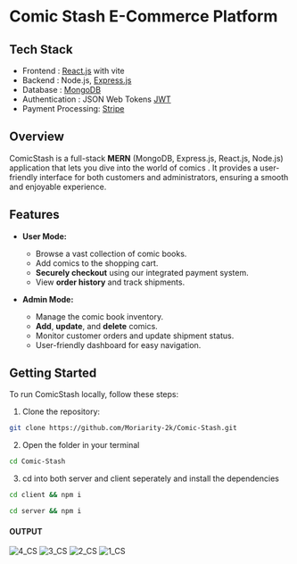 # Comic Stash E-Commerce Platform


## Tech Stack
- Frontend : [React.js](https://react.dev/learn) with vite
- Backend  : Node.js, [Express.js](https://expressjs.com/en/5x/api.html)
- Database : [MongoDB](https://www.mongodb.com/docs/atlas/app-services/data-api/)
- Authentication : JSON Web Tokens [JWT](https://jwt.io/introduction)
- Payment Processing: [Stripe](https://stripe.com)
 
## Overview
ComicStash is a full-stack **MERN** (MongoDB, Express.js, React.js, Node.js) application that lets you dive into the world of comics . It provides a user-friendly interface for both customers and administrators, ensuring a smooth and enjoyable experience.

## Features
- **User Mode:**
  - Browse a vast collection of comic books.
  - Add comics to the shopping cart.
  - **Securely checkout** using our integrated payment system.
  - View **order history** and track shipments.

- **Admin Mode:**
  - Manage the comic book inventory.
  - **Add**, **update**, and **delete** comics.
  - Monitor customer orders and update shipment status.
  - User-friendly dashboard for easy navigation.

## Getting Started
 To run ComicStash locally, follow these steps:
  1. Clone the repository:    


```bash 
git clone https://github.com/Moriarity-2k/Comic-Stash.git
```


2. Open the folder in your terminal

``` bash
cd Comic-Stash
 ```
 
 3. cd into both server and client seperately and install the dependencies
 ```bash 
 cd client && npm i 
  ```
   ```bash 
 cd server && npm i 
  ```
  
#### OUTPUT 
![4_CS](https://github.com/Moriarity-2k/Comic-Stash/assets/143058936/c6284390-1736-4e3e-875d-554a8f3edc11)
![3_CS](https://github.com/Moriarity-2k/Comic-Stash/assets/143058936/a1aa0833-fa58-467c-a0d5-771679d17d02)
![2_CS](https://github.com/Moriarity-2k/Comic-Stash/assets/143058936/2ea865cf-945e-48ef-876a-674df645ae55)
![1_CS](https://github.com/Moriarity-2k/Comic-Stash/assets/143058936/d9ad84f5-41c4-489d-9978-b1c32bb268ff)

